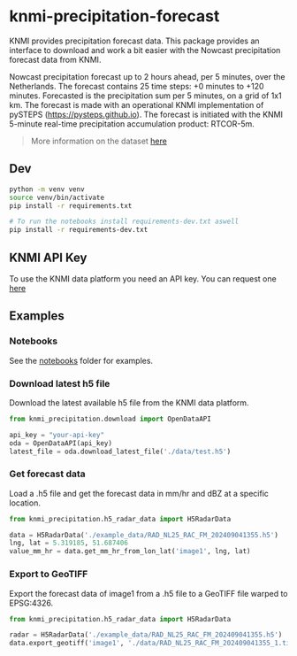 # knmi-precipitation-forecast

KNMI provides precipitation forecast data. This package provides an interface to download and work a bit easier with the Nowcast precipitation forecast data from KNMI.

Nowcast precipitation forecast up to 2 hours ahead, per 5 minutes, over the Netherlands. The forecast contains 25 time steps: +0 minutes to +120 minutes. Forecasted is the precipitation sum per 5 minutes, on a grid of 1x1 km. The forecast is made with an operational KNMI implementation of pySTEPS (https://pysteps.github.io). The forecast is initiated with the KNMI 5-minute real-time precipitation accumulation product: RTCOR-5m.

> More information on the dataset [here](https://dataplatform.knmi.nl/dataset/radar-forecast-2-0)

## Dev

```sh
python -m venv venv
source venv/bin/activate
pip install -r requirements.txt

# To run the notebooks install requirements-dev.txt aswell
pip install -r requirements-dev.txt
```

## KNMI API Key

To use the KNMI data platform you need an API key. You can request one [here](https://developer.dataplatform.knmi.nl/)

## Examples

### Notebooks

See the [notebooks](notebooks) folder for examples.

### Download latest h5 file

Download the latest available h5 file from the KNMI data platform.

```python
from knmi_precipitation.download import OpenDataAPI

api_key = "your-api-key"
oda = OpenDataAPI(api_key)
latest_file = oda.download_latest_file('./data/test.h5')
```

### Get forecast data

Load a .h5 file and get the forecast data in mm/hr and dBZ at a specific location.

```python
from knmi_precipitation.h5_radar_data import H5RadarData

data = H5RadarData('./example_data/RAD_NL25_RAC_FM_202409041355.h5')
lng, lat = 5.319185, 51.687406
value_mm_hr = data.get_mm_hr_from_lon_lat('image1', lng, lat)
```

### Export to GeoTIFF

Export the forecast data of image1 from a .h5 file to a GeoTIFF file warped to EPSG:4326.

```python
from knmi_precipitation.h5_radar_data import H5RadarData

radar = H5RadarData('./example_data/RAD_NL25_RAC_FM_202409041355.h5')
data.export_geotiff('image1', './data/RAD_NL25_RAC_FM_202409041355_1.tif')
```
